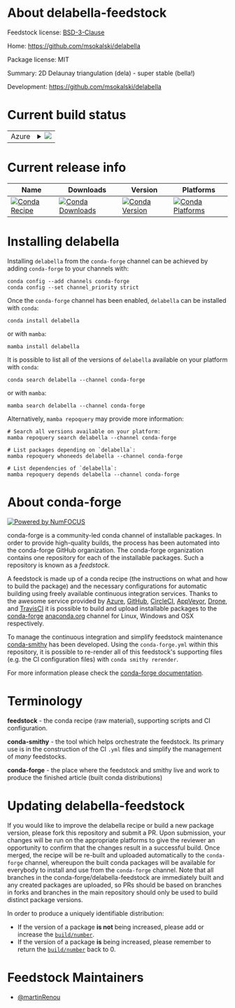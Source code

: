 About delabella-feedstock
=========================

Feedstock license: [BSD-3-Clause](https://github.com/conda-forge/delabella-feedstock/blob/main/LICENSE.txt)

Home: https://github.com/msokalski/delabella

Package license: MIT

Summary: 2D Delaunay triangulation (dela) - super stable (bella!) 

Development: https://github.com/msokalski/delabella

Current build status
====================


<table>
    
  <tr>
    <td>Azure</td>
    <td>
      <details>
        <summary>
          <a href="https://dev.azure.com/conda-forge/feedstock-builds/_build/latest?definitionId=21638&branchName=main">
            <img src="https://dev.azure.com/conda-forge/feedstock-builds/_apis/build/status/delabella-feedstock?branchName=main">
          </a>
        </summary>
        <table>
          <thead><tr><th>Variant</th><th>Status</th></tr></thead>
          <tbody><tr>
              <td>linux_64</td>
              <td>
                <a href="https://dev.azure.com/conda-forge/feedstock-builds/_build/latest?definitionId=21638&branchName=main">
                  <img src="https://dev.azure.com/conda-forge/feedstock-builds/_apis/build/status/delabella-feedstock?branchName=main&jobName=linux&configuration=linux%20linux_64_" alt="variant">
                </a>
              </td>
            </tr><tr>
              <td>osx_64</td>
              <td>
                <a href="https://dev.azure.com/conda-forge/feedstock-builds/_build/latest?definitionId=21638&branchName=main">
                  <img src="https://dev.azure.com/conda-forge/feedstock-builds/_apis/build/status/delabella-feedstock?branchName=main&jobName=osx&configuration=osx%20osx_64_" alt="variant">
                </a>
              </td>
            </tr><tr>
              <td>win_64</td>
              <td>
                <a href="https://dev.azure.com/conda-forge/feedstock-builds/_build/latest?definitionId=21638&branchName=main">
                  <img src="https://dev.azure.com/conda-forge/feedstock-builds/_apis/build/status/delabella-feedstock?branchName=main&jobName=win&configuration=win%20win_64_" alt="variant">
                </a>
              </td>
            </tr>
          </tbody>
        </table>
      </details>
    </td>
  </tr>
</table>

Current release info
====================

| Name | Downloads | Version | Platforms |
| --- | --- | --- | --- |
| [![Conda Recipe](https://img.shields.io/badge/recipe-delabella-green.svg)](https://anaconda.org/conda-forge/delabella) | [![Conda Downloads](https://img.shields.io/conda/dn/conda-forge/delabella.svg)](https://anaconda.org/conda-forge/delabella) | [![Conda Version](https://img.shields.io/conda/vn/conda-forge/delabella.svg)](https://anaconda.org/conda-forge/delabella) | [![Conda Platforms](https://img.shields.io/conda/pn/conda-forge/delabella.svg)](https://anaconda.org/conda-forge/delabella) |

Installing delabella
====================

Installing `delabella` from the `conda-forge` channel can be achieved by adding `conda-forge` to your channels with:

```
conda config --add channels conda-forge
conda config --set channel_priority strict
```

Once the `conda-forge` channel has been enabled, `delabella` can be installed with `conda`:

```
conda install delabella
```

or with `mamba`:

```
mamba install delabella
```

It is possible to list all of the versions of `delabella` available on your platform with `conda`:

```
conda search delabella --channel conda-forge
```

or with `mamba`:

```
mamba search delabella --channel conda-forge
```

Alternatively, `mamba repoquery` may provide more information:

```
# Search all versions available on your platform:
mamba repoquery search delabella --channel conda-forge

# List packages depending on `delabella`:
mamba repoquery whoneeds delabella --channel conda-forge

# List dependencies of `delabella`:
mamba repoquery depends delabella --channel conda-forge
```


About conda-forge
=================

[![Powered by
NumFOCUS](https://img.shields.io/badge/powered%20by-NumFOCUS-orange.svg?style=flat&colorA=E1523D&colorB=007D8A)](https://numfocus.org)

conda-forge is a community-led conda channel of installable packages.
In order to provide high-quality builds, the process has been automated into the
conda-forge GitHub organization. The conda-forge organization contains one repository
for each of the installable packages. Such a repository is known as a *feedstock*.

A feedstock is made up of a conda recipe (the instructions on what and how to build
the package) and the necessary configurations for automatic building using freely
available continuous integration services. Thanks to the awesome service provided by
[Azure](https://azure.microsoft.com/en-us/services/devops/), [GitHub](https://github.com/),
[CircleCI](https://circleci.com/), [AppVeyor](https://www.appveyor.com/),
[Drone](https://cloud.drone.io/welcome), and [TravisCI](https://travis-ci.com/)
it is possible to build and upload installable packages to the
[conda-forge](https://anaconda.org/conda-forge) [anaconda.org](https://anaconda.org/)
channel for Linux, Windows and OSX respectively.

To manage the continuous integration and simplify feedstock maintenance
[conda-smithy](https://github.com/conda-forge/conda-smithy) has been developed.
Using the ``conda-forge.yml`` within this repository, it is possible to re-render all of
this feedstock's supporting files (e.g. the CI configuration files) with ``conda smithy rerender``.

For more information please check the [conda-forge documentation](https://conda-forge.org/docs/).

Terminology
===========

**feedstock** - the conda recipe (raw material), supporting scripts and CI configuration.

**conda-smithy** - the tool which helps orchestrate the feedstock.
                   Its primary use is in the construction of the CI ``.yml`` files
                   and simplify the management of *many* feedstocks.

**conda-forge** - the place where the feedstock and smithy live and work to
                  produce the finished article (built conda distributions)


Updating delabella-feedstock
============================

If you would like to improve the delabella recipe or build a new
package version, please fork this repository and submit a PR. Upon submission,
your changes will be run on the appropriate platforms to give the reviewer an
opportunity to confirm that the changes result in a successful build. Once
merged, the recipe will be re-built and uploaded automatically to the
`conda-forge` channel, whereupon the built conda packages will be available for
everybody to install and use from the `conda-forge` channel.
Note that all branches in the conda-forge/delabella-feedstock are
immediately built and any created packages are uploaded, so PRs should be based
on branches in forks and branches in the main repository should only be used to
build distinct package versions.

In order to produce a uniquely identifiable distribution:
 * If the version of a package **is not** being increased, please add or increase
   the [``build/number``](https://docs.conda.io/projects/conda-build/en/latest/resources/define-metadata.html#build-number-and-string).
 * If the version of a package **is** being increased, please remember to return
   the [``build/number``](https://docs.conda.io/projects/conda-build/en/latest/resources/define-metadata.html#build-number-and-string)
   back to 0.

Feedstock Maintainers
=====================

* [@martinRenou](https://github.com/martinRenou/)

